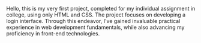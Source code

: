 Hello, this is my very first project, completed for my individual assignment in college, using only HTML and CSS. The project focuses on developing a login interface. Through this endeavor, I've gained invaluable practical experience in web development fundamentals, while also advancing my proficiency in front-end technologies.
